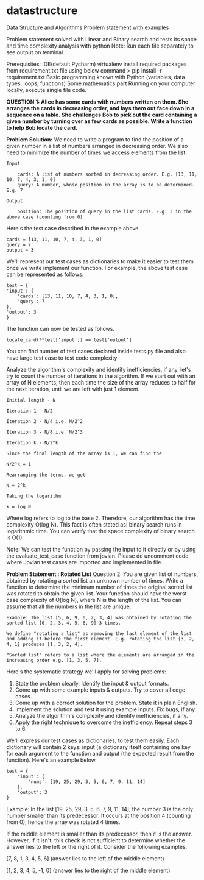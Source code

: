# datastructure
Data Structure and Algorithms Problem statement with examples

Problem statement solved with Linear and Binary search and tests its space and time complexity analysis with python
Note: Run each file separately to see output on terminal

Prerequisites:
    IDE(default Pycharm)
    virtualenv
    install required packages from requirement.txt file using below command
    > pip install -r requirement.txt
    Basic programming known with Python (variables, data types, loops, functions)
    Some mathematics part
    Running on your computer locally, execute single file code.
    
**QUESTION 1: Alice has some cards with numbers written on them. She arranges the cards in decreasing order, and lays them out face down in a sequence on a table. She challenges Bob to pick out the card containing a given number by turning over as few cards as possible. Write a function to help Bob locate the card.**

**Problem Solution:** 
    We need to write a program to find the position of a given number in a list of numbers arranged in decreasing order. We also need to minimize the number of times we access elements from the list.

    Input

        cards: A list of numbers sorted in decreasing order. E.g. [13, 11, 10, 7, 4, 3, 1, 0]
        query: A number, whose position in the array is to be determined. E.g. 7

    Output

        position: The position of query in the list cards. E.g. 3 in the above case (counting from 0)

Here's the test case described in the example above.

    cards = [13, 11, 10, 7, 4, 3, 1, 0]
    query = 7
    output = 3

We'll represent our test cases as dictionaries to make it easier to test them once we write implement our function. For example, the above test case can be represented as follows:

    test = {
    'input': { 
        'cards': [13, 11, 10, 7, 4, 3, 1, 0], 
        'query': 7
    },
    'output': 3
    }

The function can now be tested as follows.

    locate_card(**test['input']) == test['output']

You can find number of test cases declared inside tests.py file and also have large test case to test code complexity

Analyze the algorithm's complexity and identify inefficiencies, if any.
    let's try to count the number of iterations in the algorithm. If we start out with an array of N elements, then each time the size of the array reduces to half for the next iteration, until we are left with just 1 element.

    Initial length - N
    
    Iteration 1 - N/2
    
    Iteration 2 - N/4 i.e. N/2^2
    
    Iteration 3 - N/8 i.e. N/2^3
    
    Iteration k - N/2^k
    
    Since the final length of the array is 1, we can find the
    
    N/2^k = 1
    
    Rearranging the terms, we get
    
    N = 2^k
    
    Taking the logarithm

    k = log N 

Where log refers to log to the base 2. Therefore, our algorithm has the time complexity O(log N). This fact is often stated as: binary search runs in logarithmic time. You can verify that the space complexity of binary search is O(1).

Note: We can test the function by passing the input to it directly or by using the evaluate_test_case function from jovian.
Please do uncomment code where Jovian test cases are imported and implemented in file.  


**Problem Statement : Rotated List**
Question 2: You are given list of numbers, obtained by rotating a sorted list an unknown number of times. Write a function to determine the minimum number of times the original sorted list was rotated to obtain the given list. Your function should have the worst-case complexity of O(log N), where N is the length of the list. You can assume that all the numbers in the list are unique.

    Example: The list [5, 6, 9, 0, 2, 3, 4] was obtained by rotating the sorted list [0, 2, 3, 4, 5, 6, 9] 3 times.

    We define "rotating a list" as removing the last element of the list and adding it before the first element. E.g. rotating the list [3, 2, 4, 1] produces [1, 3, 2, 4].
 
    "Sorted list" refers to a list where the elements are arranged in the increasing order e.g. [1, 3, 5, 7].

Here's the systematic strategy we'll apply for solving problems:

   1. State the problem clearly. Identify the input & output formats.
   2. Come up with some example inputs & outputs. Try to cover all edge cases.
   3. Come up with a correct solution for the problem. State it in plain English.
   4. Implement the solution and test it using example inputs. Fix bugs, if any.
   5. Analyze the algorithm's complexity and identify inefficiencies, if any.
   6. Apply the right technique to overcome the inefficiency. Repeat steps 3 to 6.

We'll express our test cases as dictionaries, to test them easily. Each dictionary will contain 2 keys: input (a dictionary itself containing one key for each argument to the function and output (the expected result from the function). 
Here's an example below.

    test = {
        'input': {
            'nums': [19, 25, 29, 3, 5, 6, 7, 9, 11, 14]
        },
        'output': 3
    }

Example: In the list [19, 25, 29, 3, 5, 6, 7, 9, 11, 14], the number 3 is the only number smaller than its predecessor. 
It occurs at the position 4 (counting from 0), hence the array was rotated 4 times.

If the middle element is smaller than its predecessor, then it is the answer. 
However, if it isn't, this check is not sufficient to determine whether the answer lies to the left or the right of it. 
Consider the following examples.

[7, 8, 1, 3, 4, 5, 6] (answer lies to the left of the middle element)

[1, 2, 3, 4, 5, -1, 0] (answer lies to the right of the middle element)


